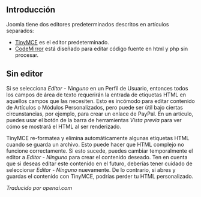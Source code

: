 <!-- Filename: Content_editors / Display title: Editores de Contenido  -->

## Introducción

Joomla tiene dos editores predeterminados descritos en artículos separados:

- [TinyMCE](jdocmanual?article=user/editors/tinymce-plugin) es el editor 
  predeterminado.
- [CodeMirror](jdocmanual?article=user/editors/codemirror-plugin) está diseñado
  para editar código fuente en html y php sin procesar.

## Sin editor

Si se selecciona *Editor - Ninguno* en un Perfil de Usuario, entonces todos los campos de área de texto requerirán la entrada de etiquetas HTML en aquellos campos que las necesiten. Esto es incómodo para editar contenido de Artículos o Módulos Personalizados, pero puede ser útil bajo ciertas circunstancias, por ejemplo, para crear un enlace de PayPal. En un artículo, puedes usar el botón de la barra de herramientas *Vista previa* para ver cómo se mostrará el HTML al ser renderizado.

TinyMCE re-formatea y elimina automáticamente algunas etiquetas HTML cuando se guarda un archivo. Esto puede hacer que HTML complejo no funcione correctamente. Si esto sucede, puedes cambiar temporalmente el editor a *Editor - Ninguno* para crear el contenido deseado. Ten en cuenta que si deseas editar este contenido en el futuro, deberías tener cuidado de seleccionar *Editor - Ninguno* nuevamente. De lo contrario, si abres y guardas el contenido con TinyMCE, podrías perder tu HTML personalizado. 

*Traducido por openai.com*

